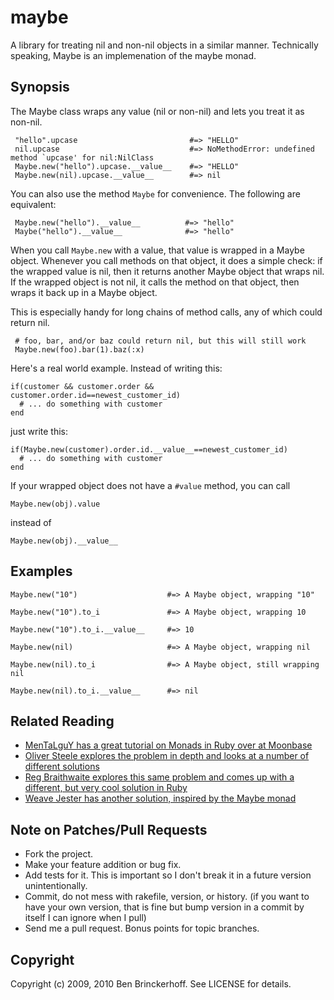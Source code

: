 maybe
=====

A library for treating nil and non-nil objects in a similar manner. Technically speaking, Maybe is an implemenation of the maybe monad.

Synopsis
--------

The Maybe class wraps any value (nil or non-nil) and lets you treat it as non-nil.

     "hello".upcase                         #=> "HELLO"
     nil.upcase                             #=> NoMethodError: undefined method `upcase' for nil:NilClass
     Maybe.new("hello").upcase.__value__    #=> "HELLO"
     Maybe.new(nil).upcase.__value__        #=> nil

You can also use the method `Maybe` for convenience. The following are equivalent:

     Maybe.new("hello").__value__          #=> "hello"
     Maybe("hello").__value__              #=> "hello"
   
When you call `Maybe.new` with a value, that value is wrapped in a Maybe object. Whenever you call methods on that object, it does a simple check: if the wrapped value is nil, then it returns another Maybe object that wraps nil. If the wrapped object is not nil, it calls the method on that object, then wraps it back up in a Maybe object. 

This is especially handy for long chains of method calls, any of which could return nil.

     # foo, bar, and/or baz could return nil, but this will still work
     Maybe.new(foo).bar(1).baz(:x)

Here's a real world example. Instead of writing this:

    if(customer && customer.order && customer.order.id==newest_customer_id)
      # ... do something with customer
    end

just write this:

    if(Maybe.new(customer).order.id.__value__==newest_customer_id)
      # ... do something with customer
    end

If your wrapped object does not have a `#value` method, you can call

    Maybe.new(obj).value

instead of

    Maybe.new(obj).__value__

Examples
--------

    Maybe.new("10")                    #=> A Maybe object, wrapping "10"
  
    Maybe.new("10").to_i               #=> A Maybe object, wrapping 10
  
    Maybe.new("10").to_i.__value__     #=> 10
  
    Maybe.new(nil)                     #=> A Maybe object, wrapping nil 
  
    Maybe.new(nil).to_i                #=> A Maybe object, still wrapping nil
  
    Maybe.new(nil).to_i.__value__      #=> nil

Related Reading
---------------

* [MenTaLguY has a great tutorial on Monads in Ruby over at Moonbase](http://moonbase.rydia.net/mental/writings/programming/monads-in-ruby/00introduction.html)
* [Oliver Steele explores the problem in depth and looks at a number of different solutions](http://osteele.com/archives/2007/12/cheap-monads)
* [Reg Braithwaite explores this same problem and comes up with a different, but very cool solution in Ruby](http://weblog.raganwald.com/2008/01/objectandand-objectme-in-ruby.html)
* [Weave Jester has another solution, inspired by the Maybe monad](http://weavejester.com/node/10)

Note on Patches/Pull Requests
------
 
* Fork the project.
* Make your feature addition or bug fix.
* Add tests for it. This is important so I don't break it in a
  future version unintentionally.
* Commit, do not mess with rakefile, version, or history.
  (if you want to have your own version, that is fine but
  bump version in a commit by itself I can ignore when I pull)
* Send me a pull request. Bonus points for topic branches.

Copyright
----

Copyright (c) 2009, 2010 Ben Brinckerhoff. See LICENSE for details.
